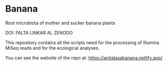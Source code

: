 # Banana
Root microbiota of mother and sucker banana plants

DOI: FALTA LINKAR AL ZENODO

This repository contains all the scripts need for the processing of Illumina MiSeq reads and for the ecological analyses.

You can see the website of the repo at: https://anitalasabanana.netlify.app/

